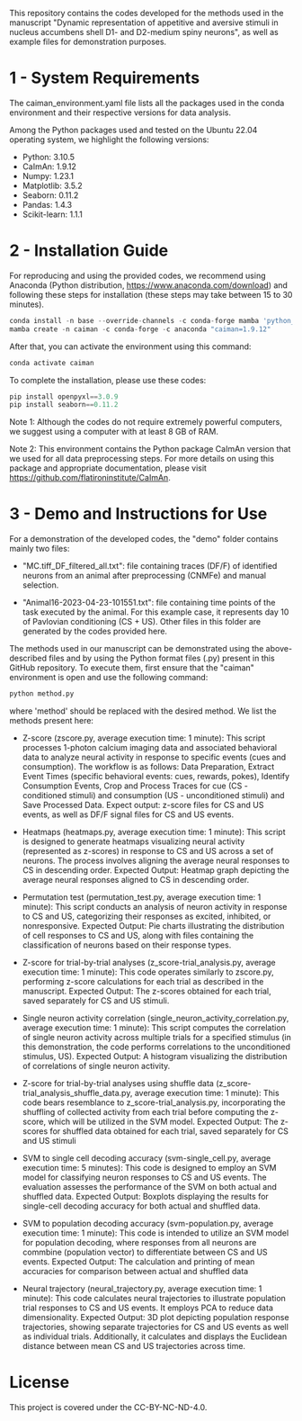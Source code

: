This repository contains the codes developed for the methods used in the manuscript "Dynamic representation of appetitive and aversive stimuli in nucleus accumbens shell D1- and D2-medium spiny neurons", as well as example files for demonstration purposes.

# 1 - System Requirements
The caiman_environment.yaml file lists all the packages used in the conda environment and their respective versions for data analysis.

Among the Python packages used and tested on the Ubuntu 22.04 operating system, we highlight the following versions:

+ Python: 3.10.5
+ CaImAn: 1.9.12
+ Numpy: 1.23.1
+ Matplotlib: 3.5.2
+ Seaborn: 0.11.2
+ Pandas: 1.4.3
+ Scikit-learn: 1.1.1

# 2 - Installation Guide
For reproducing and using the provided codes, we recommend using Anaconda (Python distribution, https://www.anaconda.com/download) and following these steps for installation (these steps may take between 15 to 30 minutes).

```python
conda install -n base --override-channels -c conda-forge mamba 'python_abi=*=*cp*'
mamba create -n caiman -c conda-forge -c anaconda "caiman=1.9.12"
```

After that, you can activate the environment using this command:

```python
conda activate caiman
```
To complete the installation, please use these codes:

```python
pip install openpyxl==3.0.9
pip install seaborn==0.11.2
```

Note 1: Although the codes do not require extremely powerful computers, we suggest using a computer with at least 8 GB of RAM.

Note 2: This environment contains the Python package CaImAn version that we used for all data preprocessing steps. For more details on using this package and appropriate documentation, please visit https://github.com/flatironinstitute/CaImAn.

# 3 - Demo and Instructions for Use
For a demonstration of the developed codes, the "demo" folder contains mainly two files:

+ "MC.tiff_DF_filtered_all.txt": file containing traces (DF/F) of identified neurons from an animal after preprocessing (CNMFe) and manual selection.

+ "Animal16-2023-04-23-101551.txt": file containing time points of the task executed by the animal. For this example case, it represents day 10 of Pavlovian conditioning (CS + US).
Other files in this folder are generated by the codes provided here.

The methods used in our manuscript can be demonstrated using the above-described files and by using the Python format files (.py) present in this GitHub repository. To execute them, first ensure that the "caiman" environment is open and use the following command:

```python
python method.py
```
where 'method' should be replaced with the desired method. We list the methods present here:

+ Z-score (zscore.py, average execution time: 1 minute): This script processes 1-photon calcium imaging data and associated behavioral data to analyze neural activity in response to specific events (cues and consumption). The workflow is as follows: Data Preparation, Extract Event Times (specific behavioral events: cues, rewards, pokes), Identify Consumption Events, Crop and Process Traces for cue (CS - conditioned stimuli) and consumption (US - unconditioned stimuli) and Save Processed Data. Expect output: z-score files for CS and US events, as well as DF/F signal files for CS and US events.

+ Heatmaps (heatmaps.py, average execution time: 1 minute): This script is designed to generate heatmaps visualizing neural activity (represented as z-scores) in response to CS and US across a set of neurons. The process involves aligning the average neural responses to CS in descending order. Expected Output: Heatmap graph depicting the average neural responses aligned to CS in descending order.

+ Permutation test (permutation_test.py, average execution time: 1 minute): This script conducts an analysis of neuron activity in response to CS and US, categorizing their responses as excited, inhibited, or nonresponsive. Expected Output: Pie charts illustrating the distribution of cell responses to CS and US, along with files containing the classification of neurons based on their response types.

+ Z-score for trial-by-trial analyses (z_score-trial_analysis.py, average execution time: 1 minute): This code operates similarly to zscore.py, performing z-score calculations for each trial as described in the manuscript. Expected Output: The z-scores obtained for each trial, saved separately for CS and US stimuli.

+ Single neuron activity correlation (single_neuron_activity_correlation.py, average execution time: 1 minute): This script computes the correlation of single neuron activity across multiple trials for a specified stimulus (in this demonstration, the code performs correlations to the unconditioned stimulus, US). Expected Output: A histogram visualizing the distribution of correlations of single neuron activity.

+ Z-score for trial-by-trial analyses using shuffle data (z_score-trial_analysis_shuffle_data.py, average execution time: 1 minute): This code bears resemblance to z_score-trial_analysis.py, incorporating the shuffling of collected activity from each trial before computing the z-score, which will be utilized in the SVM model. Expected Output: The z-scores for shuffled data obtained for each trial, saved separately for CS and US stimuli

+ SVM to single cell decoding accuracy (svm-single_cell.py, average execution time: 5 minutes): This code is designed to employ an SVM model for classifying neuron responses to CS and US events. The evaluation assesses the performance of the SVM on both actual and shuffled data. Expected Output: Boxplots displaying the results for single-cell decoding accuracy for both actual and shuffled data.

+ SVM to population decoding accuracy (svm-population.py, average execution time: 1 minute): This code is intended to utilize an SVM model for population decoding, where responses from all neurons are commbine (population vector) to differentiate between CS and US events. Expected Output: The calculation and printing of mean accuracies for comparison between actual and shuffled data

+ Neural trajectory (neural_trajectory.py, average execution time: 1 minute): This code calculates neural trajectories to illustrate population trial responses to CS and US events. It employs PCA to reduce data dimensionality. Expected Output: 3D plot depicting population response trajectories, showing separate trajectories for CS and US events as well as individual trials. Additionally, it calculates and displays the Euclidean distance between mean CS and US trajectories across time.

# License
This project is covered under the CC-BY-NC-ND-4.0.
